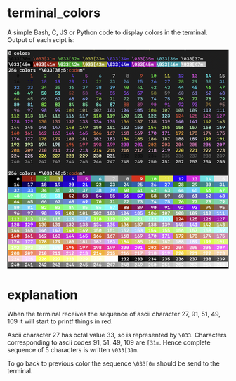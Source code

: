 # terminal_colors
A simple Bash, C, JS or Python code to display colors in the terminal. Output of each scipt is:

![all colors](https://github.com/fderepas/terminal_colors/blob/main/colors.png?raw=true)
 
# explanation

When the terminal receives the sequence of ascii character 27, 91, 51, 49, 109 it will start to printf things in red.

Ascii character 27 has octal value 33, so is represented by ```\033```. Characters corresponding to ascii codes 91, 51, 49, 109 are ```[31m```. Hence complete sequence of 5 characters is written ```\033[31m```.

To go back to previous color the sequence ```\033[0m``` should be send to the terminal.